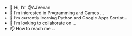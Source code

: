 - 👋 Hi, I’m @AJVenan
- 👀 I’m interested in Programming and Games ...
- 🌱 I’m currently learning Python and Google Apps Scrript...
- 💞️ I’m looking to collaborate on ...
- 📫 How to reach me ...

<!---
AJVenan/AJVenan is a ✨ special ✨ repository because its `README.md` (this file) appears on your GitHub profile.
You can click the Preview link to take a look at your changes.
--->
